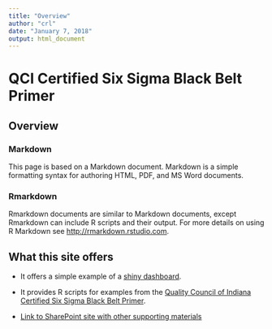 ```yaml
---
title: "Overview"
author: "crl"
date: "January 7, 2018"
output: html_document
---
```



# QCI Certified Six Sigma Black Belt Primer 

## Overview

### Markdown
This page is based on a Markdown document. Markdown is a simple formatting syntax 
for authoring HTML, PDF, and MS Word documents. 

### Rmarkdown

Rmarkdown documents are similar to Markdown documents, except Rmarkdown can include 
R scripts and their output. For more details on using R Markdown see <http://rmarkdown.rstudio.com>.


## What this site offers

- It offers a simple example of a [shiny dashboard](http://rstudio.github.io/shinydashboard/).

- It provides R scripts for examples from the [Quality Council of Indiana Certified 
Six Sigma Black Belt Primer](http://www.qualitycouncil.com/CSSBB.html).

- [Link to SharePoint site with other supporting materials](http://sharepoint2/ops/SupplyChainEngineering/analyticsmethods/trainingmaterials/ASQ%20QCI%20CSSBB%20Primer/Forms/AllItems.aspx)

